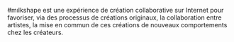#mılkshape est une expérience de création collaborative sur Internet pour favoriser, via des processus de créations originaux, la collaboration entre artistes, la mise en commun de ces créations de nouveaux comportements chez les créateurs.